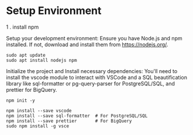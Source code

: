 # Setup Environment 
1 . install npm

Setup your development environment:
Ensure you have Node.js and npm installed. If not, download and install them from https://nodejs.org/.
```
sudo apt update
sudo apt install nodejs npm
```

Initialize the project and Install necessary dependencies:
You'll need to install the vscode module to interact with VSCode and a SQL beautification library like sql-formatter or pg-query-parser for PostgreSQL/SQL, and prettier for BigQuery.

```
npm init -y

npm install --save vscode
npm install --save sql-formatter  # For PostgreSQL/SQL
npm install --save prettier       # For BigQuery
sudo npm install -g vsce
```
